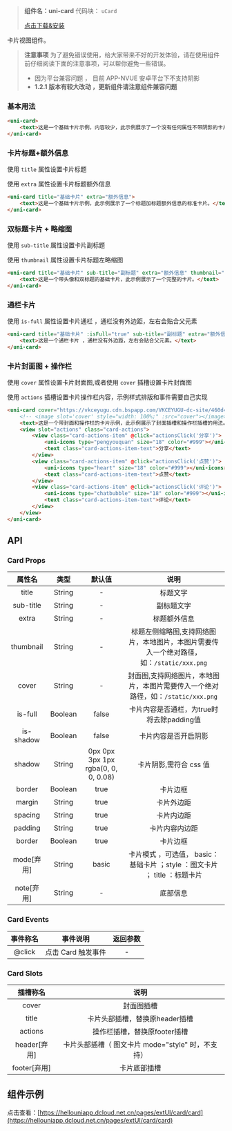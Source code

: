 > **组件名：uni-card**
> 代码块： `uCard`
> 
>  [点击下载&安装](https://ext.dcloud.net.cn/plugin?name=uni-card)

卡片视图组件。

> **注意事项**
> 为了避免错误使用，给大家带来不好的开发体验，请在使用组件前仔细阅读下面的注意事项，可以帮你避免一些错误。
> - 因为平台兼容问题 ， 目前 APP-NVUE 安卓平台下不支持阴影
> - **1.2.1 版本有较大改动 ，更新组件请注意组件兼容问题**


### 基本用法

```html
<uni-card>
	<text>这是一个基础卡片示例，内容较少，此示例展示了一个没有任何属性不带阴影的卡片。</text>
</uni-card>
```

### 卡片标题+额外信息
使用 `title` 属性设置卡片标题

使用 `extra` 属性设置卡片标题额外信息

```html
<uni-card title="基础卡片" extra="额外信息">
	<text>这是一个基础卡片示例，此示例展示了一个标题加标题额外信息的标准卡片。</text>
</uni-card>
```

### 双标题卡片 + 略缩图
使用 `sub-title` 属性设置卡片副标题

使用 `thumbnail` 属性设置卡片标题左略缩图

```html
<uni-card title="基础卡片" sub-title="副标题" extra="额外信息" thumbnail="https://vkceyugu.cdn.bspapp.com/VKCEYUGU-dc-site/460d46d0-4fcc-11eb-8ff1-d5dcf8779628.png">
	<text>这是一个带头像和双标题的基础卡片，此示例展示了一个完整的卡片。</text>
</uni-card>
```

### 通栏卡片
使用 `is-full` 属性设置卡片通栏 ，通栏没有外边距，左右会贴合父元素

```html
<uni-card title="基础卡片" :isFull="true" sub-title="副标题" extra="额外信息">
	<text>这是一个通栏卡片 ，通栏没有外边距，左右会贴合父元素。</text>
</uni-card>
```
### 卡片封面图 + 操作栏

使用 `cover` 属性设置卡片封面图,或者使用 `cover` 插槽设置卡片封面图

使用 `actions` 插槽设置卡片操作栏内容，示例样式排版和事件需要自己实现


```html
<uni-card cover="https://vkceyugu.cdn.bspapp.com/VKCEYUGU-dc-site/460d46d0-4fcc-11eb-8ff1-d5dcf8779628.png">
	<!-- <image slot='cover' style="width: 100%;" :src="cover"></image> -->
	<text>这是一个带封面和操作栏的卡片示例，此示例展示了封面插槽和操作栏插槽的用法。</text>
	<view slot="actions" class="card-actions">
		<view class="card-actions-item" @click="actionsClick('分享')">
			<uni-icons type="pengyouquan" size="18" color="#999"></uni-icons>
			<text class="card-actions-item-text">分享</text>
		</view>
		<view class="card-actions-item" @click="actionsClick('点赞')">
			<uni-icons type="heart" size="18" color="#999"></uni-icons>
			<text class="card-actions-item-text">点赞</text>
		</view>
		<view class="card-actions-item" @click="actionsClick('评论')">
			<uni-icons type="chatbubble" size="18" color="#999"></uni-icons>
			<text class="card-actions-item-text">评论</text>
		</view>
	</view>
</uni-card>
```

## API

### Card Props

|属性名|类型|默认值|说明|
|:-:|:-:|:-:|:-:|
|title|String|-|标题文字|
|sub-title|String|-|副标题文字|
|extra|String|-|标题额外信息|
|thumbnail|String	|-|标题左侧缩略图,支持网络图片，本地图片，本图片需要传入一个绝对路径，如：`/static/xxx.png`|
|cover|String|-|封面图,支持网络图片，本地图片，本图片需要传入一个绝对路径，如：`/static/xxx.png`|
|is-full|Boolean|false|卡片内容是否通栏，为true时将去除padding值|
|is-shadow|Boolean|false	|卡片内容是否开启阴影|
|shadow|String|0px 0px 3px 1px rgba(0, 0, 0, 0.08)	|卡片阴影,需符合 css 值|
|border|Boolean|true	|卡片边框|
|margin|String|true	|卡片外边距|
|spacing|String|true|卡片内边距|
|padding|String|true|卡片内容内边距|
|border|Boolean|true|卡片边框|
|mode[弃用]|String|basic	|卡片模式 ，可选值， basic：基础卡片 ；style ：图文卡片 ； title ：标题卡片|
|note[弃用]|String|-|底部信息|

### Card Events

|事件称名|事件说明|返回参数	|
|:-:|:-:|:-:|
|@click	|点击 Card 触发事件|-|


### Card Slots

|插槽称名|说明|
|:-:|:-:|
|cover|封面图插槽|
|title|卡片头部插槽，替换原header插槽|
|actions|操作栏插槽，替换原footer插槽|
|header[弃用]|卡片头部插槽（ 图文卡片 mode="style" 时，不支持）|
|footer[弃用]|卡片底部插槽 |

## 组件示例

点击查看：[https://hellouniapp.dcloud.net.cn/pages/extUI/card/card](https://hellouniapp.dcloud.net.cn/pages/extUI/card/card)